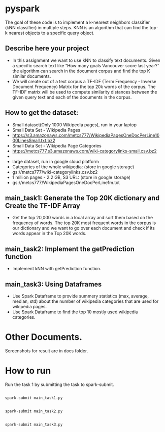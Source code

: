 # pyspark

The goal of these code is to implement a k-nearest neighbors classifier (kNN classifier) in multiple
steps. KNN is an algorithm that can find the top-k nearest objects to a specific query object.

## Describe here your project

- In this assignment we want to use kNN to classify text documents. Given a specific search text
like ”How many goals Vancouver score last year?” the algorithm can search in the document corpus
and find the top K similar documents.
- We will create out of a text corpus a TF-IDF (Term Frequency - Inverse Document Frequency)
Matrix for the top 20k words of the corpus. The TF-IDF matrix will be used to compute similarity
distances between the given query text and each of the documents in the corpus.

## How to get the dataset: 
- Small dataset(Only 1000 Wikipedia pages), run in your laptop
- Small Data Set - Wikipedia Pages
- https://s3.amazonaws.com/metcs777/WikipediaPagesOneDocPerLine1000LinesSmall.txt.bz2
- Small Data Set - Wikipedia Page Categories
- https://metcs777.s3.amazonaws.com/wiki-categorylinks-small.csv.bz2
- 
- large dataset, run in google cloud platform
- Categories of the whole wikipedia: (store in google storage)
- gs://metcs777/wiki-categorylinks.csv.bz2
- 1 million pages - 2.2 GB, S3 URL: (store in google storage)
- gs://metcs777/WikipediaPagesOneDocPerLine1m.txt

## main_task1: Generate the Top 20K dictionary and Create the TF-IDF Array 
- Get the top 20,000 words in a local array and sort them based on the frequency of words. The
top 20K most frequent words in the corpus is our dictionary and we want to go over each document
and check if its words appear in the Top 20K words.

## main_task2: Implement the getPrediction function
- Implement kNN with getPrediction function.

## main_task3: Using Dataframes
- Use Spark Dataframe to provide summery statistics (max, average, median, std) about the number of wikipedia categories that are used for wikipedia pages. 
- Use Spark Dataframe to find the top 10 mostly used wikipedia categories. 

# Other Documents. 

Screenshots for result are in docs folder.



# How to run  

Run the task 1 by submitting the task to spark-submit. 


```python

spark-submit main_task1.py 

```



```python

spark-submit main_task2.py 

```



```python

spark-submit main_task3.py 

```



